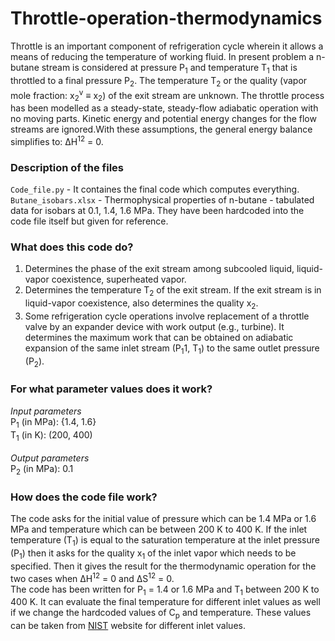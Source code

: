 # Throttle-operation-thermodynamics

Throttle is an important component of refrigeration cycle wherein it allows a means of reducing the temperature of working fluid. In present problem a n-butane stream is considered at pressure P<sub>1</sub> and temperature T<sub>1</sub> that is throttled to a final pressure P<sub>2</sub>. The temperature T<sub>2</sub> or the quality (vapor mole fraction: x<sub>2</sub><sup>v</sup> ≡ x<sub>2</sub>) of the exit stream are unknown. The throttle process has been modelled as a steady-state, steady-flow adiabatic operation with no moving parts. Kinetic energy and potential energy changes for the flow streams are ignored.With these assumptions, the general energy balance simplifies to: ΔH<sup>12</sup> = 0.

### Description of the files
`Code_file.py` - It containes the final code which computes everything. <br />
`Butane_isobars.xlsx` - Thermophysical properties of n-butane - tabulated data for isobars at 0.1, 1.4, 1.6 MPa. They have been hardcoded into the code file itself but given for reference. 

### What does this code do?
1. Determines the phase of the exit stream among subcooled liquid, liquid-vapor coexistence, superheated vapor.
2. Determines the temperature T<sub>2</sub> of the exit stream. If the exit stream is in liquid-vapor coexistence, also determines the quality x<sub>2</sub>.
3. Some refrigeration cycle operations involve replacement of a throttle valve by an expander device with work output (e.g., turbine). It determines the maximum work that can be obtained on adiabatic expansion of the same inlet stream (P<sub>1</sub>1, T<sub>1</sub>) to the same outlet pressure (P<sub>2</sub>).

### For what parameter values does it work?
_Input parameters_ <br />
P<sub>1</sub> (in MPa): {1.4, 1.6} <br />
T<sub>1</sub> (in K): (200, 400) <br /> <br/>
_Output parameters_ <br />
P<sub>2</sub> (in MPa): 0.1

### How does the code file work? 
The code asks for the initial value of pressure which can be 1.4 MPa or 1.6 MPa and temperature which can be between 200 K to 400 K. If the inlet temperature (T<sub>1</sub>) is equal to the saturation temperature at the inlet pressure (P<sub>1</sub>) then it asks for the quality x<sub>1</sub> of the inlet vapor which needs to be specified. 
Then it gives the result for the thermodynamic operation for the two cases when ΔH<sup>12</sup> = 0 and ΔS<sup>12</sup> = 0. <br/>
The code has been written for P<sub>1</sub> = 1.4 or 1.6 MPa and T<sub>1</sub> between 200 K to 400 K. It can evaluate the final temperature for different inlet values as well if we change the hardcoded values of C<sub>p</sub> and temperature. These values can be taken from [NIST](https://www.nist.gov/) website for different inlet values.
